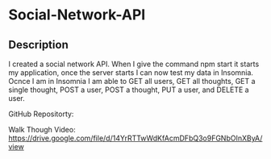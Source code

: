# Social-Network-API

## Description

I created a social network API. When I give the command npm start it starts my application, once the server starts I can now test my data in Insomnia. Ocnce I am in Insomnia I am able to GET all users, GET all thoughts, GET a single thought, POST a user, POST a thought, PUT a user, and DELETE a user.

GitHub Repositorty: 

Walk Though Video: https://drive.google.com/file/d/14YrRTTwWdKfAcmDFbQ3o9FGNbOInXByA/view